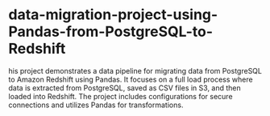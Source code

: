 # data-migration-project-using-Pandas-from-PostgreSQL-to-Redshift
his project demonstrates a data pipeline for migrating data from PostgreSQL to Amazon Redshift using Pandas. It focuses on a full load process where data is extracted from PostgreSQL, saved as CSV files in S3, and then loaded into Redshift. The project includes configurations for secure connections and utilizes Pandas for transformations.
